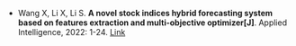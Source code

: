 * Wang X, Li X, Li S. <b>A novel stock indices hybrid forecasting system based on features extraction and multi-objective optimizer[J]</b>. Applied Intelligence, 2022: 1-24. [Link](https://link.springer.com/article/10.1007/s10489-021-03031-9)
